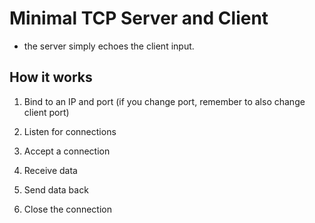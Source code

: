 # Minimal TCP Server and Client

- the server simply echoes the client input.


## How it works 

1. Bind to an IP and port (if you change port, remember to also change client port)

2. Listen for connections 

3. Accept a connection 

4. Receive data 

5. Send data back 

6. Close the connection 

